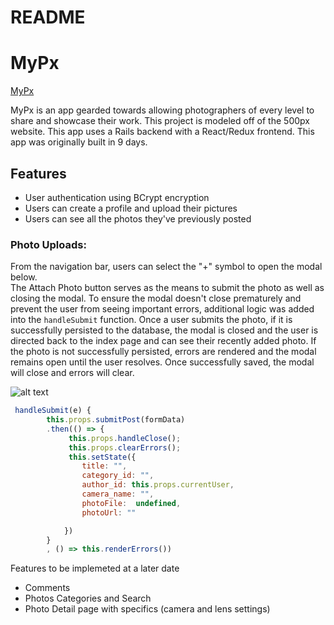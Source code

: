 # README

# MyPx
[MyPx](https://mypx123.herokuapp.com/)

MyPx is an app gearded towards allowing photographers of every level to share and showcase their work.  This project is modeled off of the 500px website.  This app uses a Rails backend with a React/Redux frontend.  This app was originally built in 9 days.  

## Features


* User authentication using BCrypt encryption
* Users can create a profile and upload their pictures
* Users can see all the photos they've previously posted

### Photo Uploads: 

From the navigation bar, users can select the "+" symbol to open the modal below.  
The Attach Photo button serves as the means to submit the photo as well as closing the modal.  To ensure the modal doesn't close prematurely and prevent the user from seeing important errors, additional logic was added into the `handleSubmit` function.  Once a user submits the photo, if it is successfully persisted to the database, the modal is closed and the user is directed back to the index page and can see their recently added photo.  If the photo is not successfully persisted, errors are rendered and the modal remains open until the user resolves.  Once successfully saved, the modal will close and errors will clear. 

![alt text](https://github.com/Msheezi/fullstack/blob/master/app/assets/images/upload.png "Logo Image Upload")


```javascript
 handleSubmit(e) {
        this.props.submitPost(formData)
        .then(() => {
             this.props.handleClose();
             this.props.clearErrors();
             this.setState({
                title: "",
                category_id: "",
                author_id: this.props.currentUser,
                camera_name: "",
                photoFile:  undefined,
                photoUrl: ""

            })
        }
        , () => this.renderErrors())
 ```
Features to be implemeted at a later date
* Comments
* Photos Categories and Search
* Photo Detail page with specifics (camera and lens settings)

